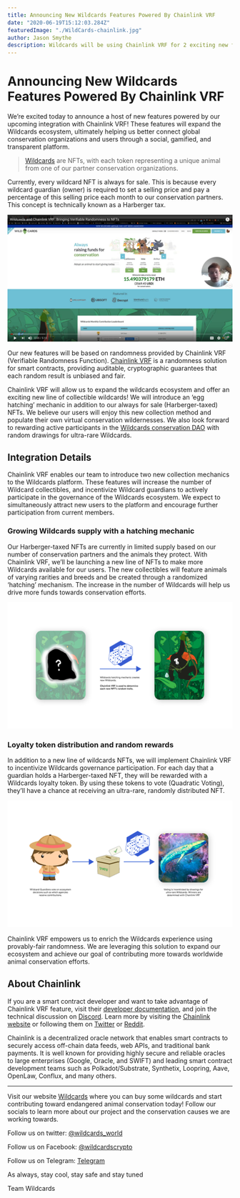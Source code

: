 ```yaml
---
title: Announcing New Wildcards Features Powered By Chainlink VRF
date: "2020-06-19T15:12:03.284Z"
featuredImage: "./WildCards-chainlink.jpg"
author: Jason Smythe
description: Wildcards will be using Chainlink VRF for 2 exciting new features.
---
```


# Announcing New Wildcards Features Powered By Chainlink VRF

We’re excited today to announce a host of new features powered by our upcoming integration with Chainlink VRF! These features will expand the Wildcards ecosystem, ultimately helping us better connect global conservation organizations and users through a social, gamified, and transparent platform.

> [Wildcards](https://wildcards.world) are NFTs, with each token representing a unique animal from one of our partner conservation organizations.

Currently, every wildcard NFT is always for sale. This is because every wildcard guardian (owner) is required to set a selling price and pay a percentage of this selling price each month to our conservation partners. This concept is technically known as a Harberger tax.

[![Video explainer of integration](./chainlink-wc-video.jpg)](https://youtu.be/rpQCKoRvyR4)

Our new features will be based on randomness provided by Chainlink VRF (Verifiable Randomness Function). [Chainlink VRF](https://blog.chain.link/verifiable-random-functions-vrf-random-number-generation-rng-feature/) is a randomness solution for smart contracts, providing auditable, cryptographic guarantees that each random result is unbiased and fair.

Chainlink VRF will allow us to expand the wildcards ecosystem and offer an exciting new line of collectible wildcards! We will introduce an ‘egg hatching’ mechanic in addition to our always for sale (Harberger-taxed) NFTs. We believe our users will enjoy this new collection method and populate their own virtual conservation wildernesses. We also look forward to rewarding active participants in the [Wildcards conservation DAO](https://wildcards.world/#dao) with random drawings for ultra-rare Wildcards.

## Integration Details

Chainlink VRF enables our team to introduce two new collection mechanics to the Wildcards platform. These features will increase the number of Wildcard collectibles, and incentivize Wildcard guardians to actively participate in the governance of the Wildcards ecosystem. We expect to simultaneously attract new users to the platform and encourage further participation from current members.

### Growing Wildcards supply with a hatching mechanic

Our Harberger-taxed NFTs are currently in limited supply based on our number of conservation partners and the animals they protect. With Chainlink VRF, we’ll be launching a new line of NFTs to make more Wildcards available for our users. The new collectibles will feature animals of varying rarities and breeds and be created through a randomized ‘hatching’ mechanism. The increase in the number of Wildcards will help us drive more funds towards conservation efforts.

![hatch-random-wildcard](./hatching-wc.png "Hatching a Random Wildcard")

### Loyalty token distribution and random rewards

In addition to a new line of wildcards NFTs, we will implement Chainlink VRF to incentivize Wildcards governance participation. For each day that a guardian holds a Harberger-taxed NFT, they will be rewarded with a Wildcards loyalty token. By using these tokens to vote (Quadratic Voting), they’ll have a chance at receiving an ultra-rare, randomly distributed NFT.

![vote-to-hatch](./vote-to-hatch-wc.png "Incentivise Voter Participation with Random Wildcards")

Chainlink VRF empowers us to enrich the Wildcards experience using provably-fair randomness. We are leveraging this solution to expand our ecosystem and achieve our goal of contributing more towards worldwide animal conservation efforts.

## About Chainlink

If you are a smart contract developer and want to take advantage of Chainlink VRF feature, visit their [developer documentation](https://docs.chain.link/docs/chainlink-vrf), and join the technical discussion on [Discord](https://discordapp.com/invite/aSK4zew). Learn more by visiting the [Chainlink website](https://chain.link/) or following them on [Twitter](https://twitter.com/chainlink) or [Reddit](https://www.reddit.com/r/Chainlink/).

Chainlink is a decentralized oracle network that enables smart contracts to securely access off-chain data feeds, web APIs, and traditional bank payments. It is well known for providing highly secure and reliable oracles to large enterprises (Google, Oracle, and SWIFT) and leading smart contract development teams such as Polkadot/Substrate, Synthetix, Loopring, Aave, OpenLaw, Conflux, and many others.

---

Visit our website [Wildcards](https://wildcards.world) where you can buy some wildcards and start contributing toward endangered animal conservation today! Follow our socials to learn more about our project and the conservation causes we are working towards.

Follow us on twitter: [@wildcards_world](https://twitter.com/wildcards_world)

Follow us on Facebook: [@wildcardscrypto](https://www.facebook.com/wildcardscrypto)

Follow us on Telegram: [Telegram](https://t.me/wildcardsworld)

As always, stay cool, stay safe and stay tuned

Team Wildcards
